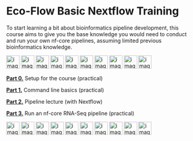# Eco-Flow Basic Nextflow Training

To start learning a bit about bioinformatics pipeline development, this course aims to give you the base knowledge you would need to conduct and run your own nf-core pipelines, assuming limited previous bioinformatics knowledge.

<img width="35" alt="image" src="https://github.com/Eco-Flow/training/assets/9978862/93440255-55bc-4769-9b47-c49fafc161d3">
<img width="35" alt="image" src="https://github.com/Eco-Flow/training/assets/9978862/93440255-55bc-4769-9b47-c49fafc161d3">
<img width="35" alt="image" src="https://github.com/Eco-Flow/training/assets/9978862/93440255-55bc-4769-9b47-c49fafc161d3">
<img width="35" alt="image" src="https://github.com/Eco-Flow/training/assets/9978862/93440255-55bc-4769-9b47-c49fafc161d3">
<img width="35" alt="image" src="https://github.com/Eco-Flow/training/assets/9978862/93440255-55bc-4769-9b47-c49fafc161d3">
<img width="35" alt="image" src="https://github.com/Eco-Flow/training/assets/9978862/93440255-55bc-4769-9b47-c49fafc161d3">
<img width="35" alt="image" src="https://github.com/Eco-Flow/training/assets/9978862/93440255-55bc-4769-9b47-c49fafc161d3">
<img width="35" alt="image" src="https://github.com/Eco-Flow/training/assets/9978862/93440255-55bc-4769-9b47-c49fafc161d3">
<img width="35" alt="image" src="https://github.com/Eco-Flow/training/assets/9978862/93440255-55bc-4769-9b47-c49fafc161d3">
<img width="35" alt="image" src="https://github.com/Eco-Flow/training/assets/9978862/93440255-55bc-4769-9b47-c49fafc161d3">

[**Part 0.**](./eco-flow-training/docs/setup.md) Setup for the course (practical)

[**Part 1.**](./eco-flow-training/docs/commandline.md) Command line basics (practical)

[**Part 2.**](./eco-flow-training/docs/pipelines.md) Pipeline lecture (with Nextflow)

[**Part 3.**](./eco-flow-training/docs/nfcore_rnaseq.md) Run an nf-core RNA-Seq pipeline (practical)

<img width="35" alt="image" src="https://github.com/Eco-Flow/training/assets/9978862/93440255-55bc-4769-9b47-c49fafc161d3">
<img width="35" alt="image" src="https://github.com/Eco-Flow/training/assets/9978862/93440255-55bc-4769-9b47-c49fafc161d3">
<img width="35" alt="image" src="https://github.com/Eco-Flow/training/assets/9978862/93440255-55bc-4769-9b47-c49fafc161d3">
<img width="35" alt="image" src="https://github.com/Eco-Flow/training/assets/9978862/93440255-55bc-4769-9b47-c49fafc161d3">
<img width="35" alt="image" src="https://github.com/Eco-Flow/training/assets/9978862/93440255-55bc-4769-9b47-c49fafc161d3">
<img width="35" alt="image" src="https://github.com/Eco-Flow/training/assets/9978862/93440255-55bc-4769-9b47-c49fafc161d3">
<img width="35" alt="image" src="https://github.com/Eco-Flow/training/assets/9978862/93440255-55bc-4769-9b47-c49fafc161d3">
<img width="35" alt="image" src="https://github.com/Eco-Flow/training/assets/9978862/93440255-55bc-4769-9b47-c49fafc161d3">
<img width="35" alt="image" src="https://github.com/Eco-Flow/training/assets/9978862/93440255-55bc-4769-9b47-c49fafc161d3">
<img width="35" alt="image" src="https://github.com/Eco-Flow/training/assets/9978862/93440255-55bc-4769-9b47-c49fafc161d3">
